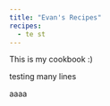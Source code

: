 ```yaml
---
title: "Evan's Recipes"
recipes:
  - te st
---
```


This is my cookbook :)

testing many lines

aaaa
